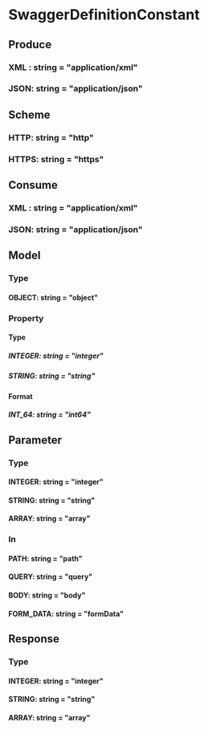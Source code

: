 # SwaggerDefinitionConstant

## Produce

### XML : string = "application/xml"

### JSON: string = "application/json"

## Scheme

### HTTP: string = "http"

### HTTPS: string = "https"

## Consume

### XML : string = "application/xml"

### JSON: string = "application/json"

## Model

### Type

#### OBJECT: string = "object"

### Property

#### Type

##### INTEGER: string = "integer"

##### STRING: string = "string"

#### Format

##### INT_64: string = "int64"

## Parameter

### Type

#### INTEGER: string = "integer"

#### STRING: string = "string"

#### ARRAY: string = "array"

### In

#### PATH: string = "path"

#### QUERY: string = "query"

#### BODY: string = "body"

#### FORM_DATA: string = "formData"

## Response

### Type

#### INTEGER: string = "integer"

#### STRING: string = "string"

#### ARRAY: string = "array"